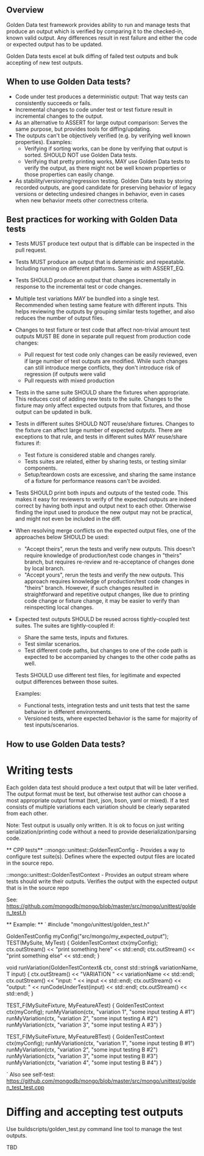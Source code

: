 ## Overview
Golden Data test framework provides ability to run and manage tests that produce an output which is verified by comparing it to the checked-in, known valid output. Any differences result in rest failure and either the code or expected output has to be updated.

Golden Data tests excel at bulk diffing of failed test outputs and bulk accepting of new test outputs. 

## When to use Golden Data tests?
* Code under test produces a deterministic output: That way tests can consistently succeeds or fails.
* Incremental changes to code under test or test fixture result in incremental changes to the output.
* As an alternative to ASSERT for large output comparison: Serves the same purpose, but provides tools for diffing/updating.
* The outputs can't be objectively verified (e.g. by verifying well known properties). Examples:
  * Verifying if sorting works, can be done by verifying that output is sorted. SHOULD NOT use Golden Data tests.
  * Verifying that pretty printing works, MAY use Golden Data tests to verify the output, as there might not be well known properties or those properties can easily change.
* As stability/versioning/regression testing. Golden Data tests by storing recorded outputs, are good candidate for preserving behavior of legacy versions or detecting undesired changes in behavior, even in cases when new behavior meets other correctness criteria.

## Best practices for working with Golden Data tests
* Tests MUST produce text output that is diffable can be inspected in the pull request.

* Tests MUST produce an output that is deterministic and repeatable. Including running on different platforms. Same as with ASSERT_EQ.
* Tests SHOULD produce an output that changes incrementally in response to the incremental test or code changes. 

* Multiple test variations MAY be bundled into a single test. Recommended when testing same feature with different inputs. This helps reviewing the outputs by grouping similar tests together, and also reduces the number of output files.

* Changes to test fixture or test code that affect non-trivial amount test outputs MUST BE done in separate pull request from production code changes:
  * Pull request for test code only changes can be easily reviewed, even if large number of test outputs are modified. While such changes can still introduce merge conflicts, they don't introduce risk of regression (if outputs were valid
  * Pull requests with mixed production 

* Tests in the same suite SHOULD share the fixtures when appropriate. This reduces cost of adding new tests to the suite. Changes to the fixture may only affect expected outputs from that fixtures, and those output can be updated in bulk.

* Tests in different suites SHOULD NOT reuse/share fixtures. Changes to the fixture can affect large number of expected outputs. 
  There are exceptions to that rule, and tests in different suites MAY reuse/share fixtures if:
  * Test fixture is considered stable and changes rarely.
  * Tests suites are related, either by sharing tests, or testing similar components.
  * Setup/teardown costs are excessive, and sharing the same instance of a fixture for performance reasons can't be avoided.

* Tests SHOULD print both inputs and outputs of the tested code. This makes it easy for reviewers to verify of the expected outputs are indeed correct by having both input and output next to each other. Otherwise finding the input used to produce the new output may not be practical, and might not even be included in the diff.

* When resolving merge conflicts on the expected output files, one of the approaches below SHOULD be used:
  * "Accept theirs", rerun the tests and verify new outputs. This doesn't require knowledge of production/test code changes in "theirs" branch, but requires re-review and re-acceptance of changes done by local branch.
  * "Accept yours", rerun the tests and verify the new outputs. This approach requires knowledge of production/test code changes in "theirs" branch. However, if such changes resulted in straightforward and repetitive output changes, like due to printing code change or fixture change, it may be easier to verify than reinspecting local changes.

* Expected test outputs SHOULD be reused across tightly-coupled test suites. The suites are tightly-coupled if:
  * Share the same tests, inputs and fixtures.
  * Test similar scenarios.
  * Test different code paths, but changes to one of the code path is expected to be accompanied by changes to the other code paths as well.
 
  Tests SHOULD use different test files, for legitimate and expected output differences between those suites.

  Examples:
  * Functional tests, integration tests and unit tests that test the same behavior in different environments.
  * Versioned tests, where expected behavior is the same for majority of test inputs/scenarios. 

## How to use Golden Data tests?

# Writing tests
Each golden data test should produce a text output that will be later verified. The output format must be text, but otherwise test author can choose a most appropriate output format (text, json, bson, yaml or mixed). If a test consists of multiple variations each variation should be clearly separated from each other. 

Note: Test output is usually only written. It is ok to focus on just writing serialization/printing code without a need to provide deserialization/parsing code. 

** CPP tests**
::mongo::unittest::GoldenTestConfig - Provides a way to configure test suite(s). Defines where the expected output files are located in the source repo.

::mongo::unittest::GoldenTestContext - Provides an output stream where tests should write their outputs. Verifies the output with the expected output that is in the source repo

See: https://github.com/mongodb/mongo/blob/master/src/mongo/unittest/golden_test.h

** Example: **
`
#include "mongo/unittest/golden_test.h"

GoldenTestConfig myConfig("src/mongo/my_expected_output");
TEST(MySuite, MyTest) {
    GoldenTestContext ctx(myConfig);
    ctx.outStream() << "print something here" << std::endl;
    ctx.outStream() << "print something else" << std::endl;
}

void runVariation(GoldenTestContext& ctx, const std::string& variationName, T input) {
    ctx.outStream() << "VARIATION " << variationName << std::endl;
    ctx.outStream() << "input: " << input << std::endl;
    ctx.outStream() << "output: " << runCodeUnderTest(input) << std::endl;
    ctx.outStream() << std::endl;
}

TEST_F(MySuiteFixture, MyFeatureATest) {
    GoldenTestContext ctx(myConfig);
    runMyVariation(ctx, "variation 1", "some input testing A #1")
    runMyVariation(ctx, "variation 2", "some input testing A #2")
    runMyVariation(ctx, "variation 3", "some input testing A #3")
}

TEST_F(MySuiteFixture, MyFeatureBTest) {
    GoldenTestContext ctx(myConfig);
    runMyVariation(ctx, "variation 1", "some input testing B #1")
    runMyVariation(ctx, "variation 2", "some input testing B #2")
    runMyVariation(ctx, "variation 3", "some input testing B #3")
    runMyVariation(ctx, "variation 4", "some input testing B #4")
}

`
Also see self-test: https://github.com/mongodb/mongo/blob/master/src/mongo/unittest/golden_test_test.cpp

# Diffing and accepting test outputs

Use buildscripts/golden_test.py command line tool to manage the test outputs.


TBD

